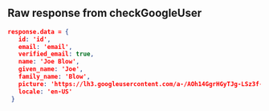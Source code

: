 ## Raw response from checkGoogleUser
``` json
response.data = {
   id: 'id',
   email: 'email',
   verified_email: true,
   name: 'Joe Blow',
   given_name: 'Joe',
   family_name: 'Blow',
   picture: 'https://lh3.googleusercontent.com/a-/AOh14GgrHGyTJg-LSz3f-z6QrWaXtjDcIoqc_IXrmM-Mng=s96-c',
   locale: 'en-US'
 }
 ```